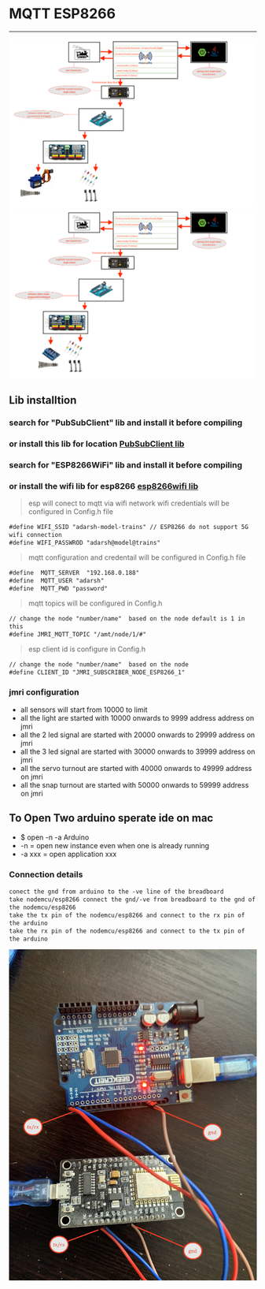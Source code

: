 # MQTT ESP8266 

---

![img](../../../image/dig5.png)
![img](../../../image/dig6.png)


## Lib installtion 

### search for "PubSubClient" lib and install it before compiling 
### or install this lib for location [PubSubClient lib ](https://github.com/Adarsh-Model-Trains/jmri-mqtt-spring-transformer-wireless-eco-system/raw/main/lib/pubsubclient.zip)

### search for "ESP8266WiFi" lib and install it before compiling 
### or install the wifi lib for esp8266 [esp8266wifi lib](https://github.com/Adarsh-Model-Trains/jmri-mqtt-spring-transformer-wireless-eco-system/raw/main/lib/ESP8266WiFi.zip)


> esp will conect to mqtt via wifi network 
> wifi credentials will be configured in Config.h file 
```
#define WIFI_SSID "adarsh-model-trains" // ESP8266 do not support 5G wifi connection
#define WIFI_PASSWROD "adarsh@model@trains"
```
> mqtt configuration and credentail will be configured in Config.h file 
```
#define  MQTT_SERVER  "192.168.0.188"
#define  MQTT_USER "adarsh"
#define  MQTT_PWD "password"
```
> mqtt topics will be configured in Config.h 
```
// change the node "number/name"  based on the node default is 1 in this 
#define JMRI_MQTT_TOPIC "/amt/node/1/#"
```

> esp client id is configure in Config.h 
```
// change the node "number/name"  based on the node
#define CLIENT_ID "JMRI_SUBSCRIBER_NODE_ESP8266_1"
```

### jmri configuration 
* all sensors will start from 10000 to limit 
* all the light are started with 10000 onwards to 9999 address address on jmri
* all the 2 led signal are started with 20000 onwards to 29999 address on jmri
* all the 3 led signal are started with 30000 onwards to 39999 address on jmri
* all the servo turnout are started with 40000 onwards to 49999 address on jmri
* all the snap turnout are started with 50000 onwards to 59999 address on jmri


## To Open Two arduino sperate ide on mac 
* $ open -n -a Arduino
* -n = open new instance even when one is already running
* -a xxx = open application xxx


### Connection details 

```
conect the gnd from arduino to the -ve line of the breadboard 
take nodemcu/esp8266 connect the gnd/-ve from breadboard to the gnd of the nodemcu/esp8266
take the tx pin of the nodemcu/esp8266 and connect to the rx pin of the arduino 
take the rx pin of the nodemcu/esp8266 and connect to the tx pin of the arduino 

```


![img](../../../image/con.JPG)
